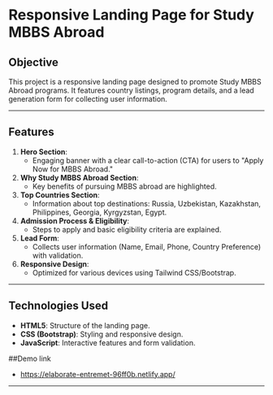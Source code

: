 # Responsive Landing Page for Study MBBS Abroad

## Objective
This project is a responsive landing page designed to promote Study MBBS Abroad programs. It features country listings, program details, and a lead generation form for collecting user information.

---

## Features
1. **Hero Section**:
   - Engaging banner with a clear call-to-action (CTA) for users to "Apply Now for MBBS Abroad."
2. **Why Study MBBS Abroad Section**:
   - Key benefits of pursuing MBBS abroad are highlighted.
3. **Top Countries Section**:
   - Information about top destinations: Russia, Uzbekistan, Kazakhstan, Philippines, Georgia, Kyrgyzstan, Egypt.
4. **Admission Process & Eligibility**:
   - Steps to apply and basic eligibility criteria are explained.
5. **Lead Form**:
   - Collects user information (Name, Email, Phone, Country Preference) with validation.
6. **Responsive Design**:
   - Optimized for various devices using Tailwind CSS/Bootstrap.

---

## Technologies Used
- **HTML5**: Structure of the landing page.
- **CSS (Bootstrap)**: Styling and responsive design.
- **JavaScript**: Interactive features and form validation.

##Demo link
- https://elaborate-entremet-96ff0b.netlify.app/

---


